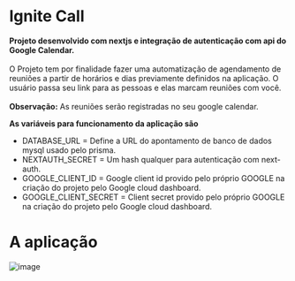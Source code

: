 # Ignite Call

**Projeto desenvolvido com nextjs e integração de autenticação com api do Google Calendar.** <br/><br/>
O Projeto tem por finalidade fazer uma automatização de agendamento de reuniões a partir de horários e dias previamente definidos na aplicação. 
O usuário passa seu link para as pessoas e elas marcam reuniões com você.<br/><br/>
**Observação:** As reuniões serão registradas no seu google calendar.

**As variáveis para funcionamento da aplicação são**
- DATABASE_URL = Define a URL do apontamento de banco de dados mysql usado pelo prisma.
- NEXTAUTH_SECRET = Um hash qualquer para autenticação com next-auth.
- GOOGLE_CLIENT_ID = Google client id provido pelo próprio GOOGLE na criação do projeto pelo Google cloud dashboard.
- GOOGLE_CLIENT_SECRET = Client secret provido pelo próprio GOOGLE na criação do projeto pelo Google cloud dashboard.

# A aplicação
![image](https://github.com/AlyssonVitor500/ignite-call/assets/42443254/f117610d-7698-4a9d-8cbc-03ebc782e5ad)
